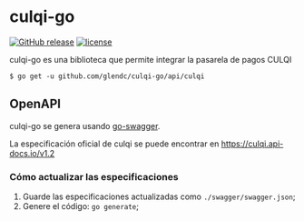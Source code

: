 # culqi-go

[![GitHub release](https://img.shields.io/github/release/glendc/culqi-go.svg)](https://github.com/GlenDC/culqi-go/releases)
[![license](https://img.shields.io/github/license/glendc/culqi-go.svg)](https://github.com/GlenDC/culqi-go/blob/master/LICENSE)

culqi-go es una biblioteca que permite integrar la pasarela de pagos CULQI

```
$ go get -u github.com/glendc/culqi-go/api/culqi
```

## OpenAPI

culqi-go se genera usando [go-swagger][].

La especificación oficial de culqi se puede encontrar en
https://culqi.api-docs.io/v1.2

### Cómo actualizar las especificaciones

1. Guarde las especificaciones actualizadas como `./swagger/swagger.json`;
2. Genere el código: `go generate`;

[go-swagger]: https://github.com/go-swagger/go-swagger